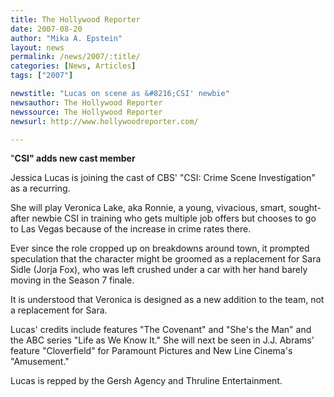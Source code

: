 ```yaml
---
title: The Hollywood Reporter
date: 2007-08-20
author: "Mika A. Epstein"
layout: news
permalink: /news/2007/:title/
categories: [News, Articles]
tags: ["2007"]

newstitle: "Lucas on scene as &#8216;CSI' newbie"
newsauthor: The Hollywood Reporter
newssource: The Hollywood Reporter
newsurl: http://www.hollywoodreporter.com/

---
```


"**CSI" adds new cast member**

Jessica Lucas is joining the cast of CBS' "CSI: Crime Scene Investigation" as a recurring.

She will play Veronica Lake, aka Ronnie, a young, vivacious, smart, sought-after newbie CSI in training who gets multiple job offers but chooses to go to Las Vegas because of the increase in crime rates there.

Ever since the role cropped up on breakdowns around town, it prompted speculation that the character might be groomed as a replacement for Sara Sidle (Jorja Fox), who was left crushed under a car with her hand barely moving in the Season 7 finale.

It is understood that Veronica is designed as a new addition to the team, not a replacement for Sara.

Lucas' credits include features "The Covenant" and "She's the Man" and the ABC series "Life as We Know It." She will next be seen in J.J. Abrams' feature "Cloverfield" for Paramount Pictures and New Line Cinema's "Amusement."

Lucas is repped by the Gersh Agency and Thruline Entertainment.
